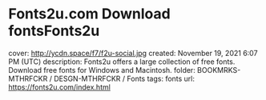 # Fonts2u.com Download fontsFonts2u

cover: http://ycdn.space/f7/f2u-social.jpg
created: November 19, 2021 6:07 PM (UTC)
description: Fonts2u offers a large collection of free fonts. Download free fonts for Windows and Macintosh.
folder: BOOKMRKS-MTHRFCKR / DESGN-MTHRFCKR / Fonts
tags: fonts
url: https://fonts2u.com/index.html